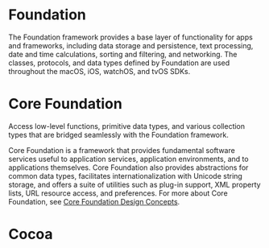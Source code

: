 # Foundation

The Foundation framework provides a base layer of functionality for apps and frameworks, including data storage and persistence, text processing, date and time calculations, sorting and filtering, and networking. The classes, protocols, and data types defined by Foundation are used throughout the macOS, iOS, watchOS, and tvOS SDKs.


# Core Foundation

Access low-level functions, primitive data types, and various collection types that are bridged seamlessly with the Foundation framework.

Core Foundation is a framework that provides fundamental software services useful to application services, application environments, and to applications themselves. Core Foundation also provides abstractions for common data types, facilitates internationalization with Unicode string storage, and offers a suite of utilities such as plug-in support, XML property lists, URL resource access, and preferences.
For more about Core Foundation, see [Core Foundation Design Concepts](https://developer.apple.com/library/content/documentation/CoreFoundation/Conceptual/CFDesignConcepts/CFDesignConcepts.html#//apple_ref/doc/uid/10000122i).



# Cocoa
